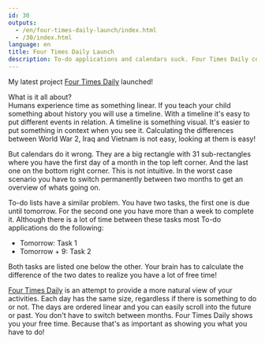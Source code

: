 ```yaml
---
id: 30
outputs:
  - /en/four-times-daily-launch/index.html
  - /30/index.html
language: en
title: Four Times Daily Launch
description: To-do applications and calendars suck. Four Times Daily combines both and presents it in a more natural view.
---
```


<p>
My latest project <a href="http://fourtimesdaily.com">Four Times Daily</a> launched!
</p>

<p>
What is it all about?<br>
Humans experience time as something linear. If you teach your child something about history you will use a timeline. With a timeline it's easy to put different events in relation. A timeline is something visual. It's easier to put something in context when you see it. Calculating the differences between World War 2, Iraq and Vietnam is not easy, looking at them is easy!
</p>

<p>
But calendars do it wrong. They are a big rectangle with 31 sub-rectangles where you have the first day of a month in the top left corner. And the last one on the bottom right corner. This is not intuitive. In the worst case scenario you have to switch permanently between two months to get an overview of whats going on.
</p>

<p>
To-do lists have a similar problem. You have two tasks, the first one is due until tomorrow. For the second one you have more than a week to complete it. Although there is a lot of time between these tasks most To-do applications do the following:
</p>

<ul>
  <li>Tomorrow: Task 1</li>
  <li>Tomorrow + 9: Task 2</li>
</ul>

<p>
Both tasks are listed one below the other. Your brain has to calculate the difference of the two dates to realize you have a lot of free time!
</p>

<p>
<a href="http://fourtimesdaily.com">Four Times Daily</a> is an attempt to provide a more natural view of your activities. Each day has the same size, regardless if there is something to do or not. The days are ordered linear and you can easily scroll into the future or past. You don't have to switch between months. Four Times Daily shows you your free time. Because that's as important as showing you what you have to do!
</p>

